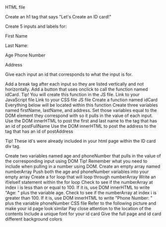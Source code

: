 HTML file

Create an h1 tag that says "Let's Create an ID card!"

Create 5 inputs and labels for:

First Name

Last Name:

Age
Phone Number

Address

Give each input an id that corresponds to what the input is for.

Add a break tag after each input so they are listed vertically and not horizontally.
Add a button that uses onclick to call the function named idCard.
Tip! You will create this function in the JS file.
Link to your JavaScript file
Link to your CSS file
JS file
Create a function named idCard
Everything below will be located within this function
Create three variables named firstName, lastName, and address. Set those variables equal to the DOM element they correspond with so it pulls in the value of each input.
Use the DOM innerHTML to post the first and last name to the tag that has an id of postFullName
Use the DOM innerHTML to post the address to the tag that has an id of postAddress

Tip! These id's were already included in your html page within the ID card div tag.

Create two variables named age and phoneNumber that pulls in the value of the corresponding input using DOM
Tip! Remember what you need to include when pulling in a number using DOM.
Create an empty array named numberArray
Push both the age and phoneNumber variables into your empty array
Create a for loop that will loop through numberArray
Write an if/elseif statement within the for loop
Check to see if the numberArray at index i is less than or equal to 100. If it is, use DOM innerHTML to write "Age: " plus the variable age.
Check to see if the numberArray at index i is greater than 100. If it is, use DOM innerHTML to write "Phone Number: " plus the variable phoneNumber
CSS file
Refer to the following picture and make your id page look similar
Pay close attention to the location of the contents
Include a unique font for your id card
Give the full page and id card different background colors
